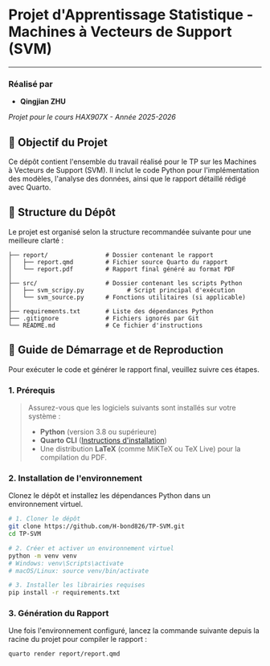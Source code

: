 # Projet d'Apprentissage Statistique - Machines à Vecteurs de Support (SVM)

---

### Réalisé par
*   **Qingjian ZHU**

*Projet pour le cours HAX907X - Année 2025-2026*

## 🎯 Objectif du Projet

Ce dépôt contient l'ensemble du travail réalisé pour le TP sur les Machines à Vecteurs de Support (SVM). Il inclut le code Python pour l'implémentation des modèles, l'analyse des données, ainsi que le rapport détaillé rédigé avec Quarto.

## 📂 Structure du Dépôt

Le projet est organisé selon la structure recommandée suivante pour une meilleure clarté :
```
├── report/                # Dossier contenant le rapport
│   ├── report.qmd         # Fichier source Quarto du rapport
│   └── report.pdf         # Rapport final généré au format PDF
│
├── src/                   # Dossier contenant les scripts Python
│   ├── svm_scripy.py            # Script principal d'exécution
│   └── svm_source.py      # Fonctions utilitaires (si applicable)
│
├── requirements.txt       # Liste des dépendances Python
├── .gitignore             # Fichiers ignorés par Git
└── README.md              # Ce fichier d'instructions
```

## 🚀 Guide de Démarrage et de Reproduction

Pour exécuter le code et générer le rapport final, veuillez suivre ces étapes.

### 1. Prérequis
> Assurez-vous que les logiciels suivants sont installés sur votre système :
> - **Python** (version 3.8 ou supérieure)
> - **Quarto CLI** ([Instructions d'installation](https://quarto.org/docs/get-started/))
> - Une distribution **LaTeX** (comme MiKTeX ou TeX Live) pour la compilation du PDF.

### 2. Installation de l'environnement

Clonez le dépôt et installez les dépendances Python dans un environnement virtuel.
```bash
# 1. Cloner le dépôt
git clone https://github.com/H-bond826/TP-SVM.git
cd TP-SVM

# 2. Créer et activer un environnement virtuel
python -m venv venv
# Windows: venv\Scripts\activate
# macOS/Linux: source venv/bin/activate

# 3. Installer les librairies requises
pip install -r requirements.txt
```

### 3. Génération du Rapport

Une fois l'environnement configuré, lancez la commande suivante depuis la racine du projet pour compiler le rapport :
```bash
quarto render report/report.qmd
```
